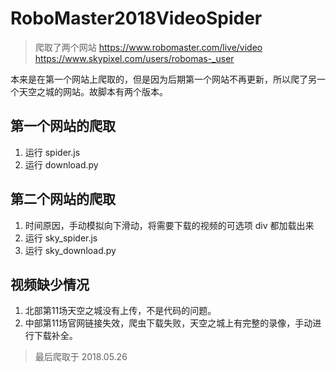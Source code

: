 # RoboMaster2018VideoSpider

> 爬取了两个网站
> https://www.robomaster.com/live/video
> https://www.skypixel.com/users/robomas-_user

本来是在第一个网站上爬取的，但是因为后期第一个网站不再更新，所以爬了另一个天空之城的网站。故脚本有两个版本。

## 第一个网站的爬取
1. 运行 spider.js
2. 运行 download.py


## 第二个网站的爬取
1. 时间原因，手动模拟向下滑动，将需要下载的视频的可选项 div 都加载出来
2. 运行 sky_spider.js
3. 运行 sky_download.py


## 视频缺少情况
1. 北部第11场天空之城没有上传，不是代码的问题。
2. 中部第11场官网链接失效，爬虫下载失败，天空之城上有完整的录像，手动进行下载补全。


> 最后爬取于 2018.05.26
